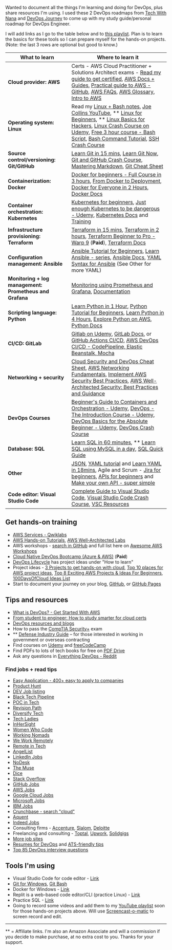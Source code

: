 Wanted to document all the things I'm learning and doing for DevOps, plus share resources I'm using. I used these 2 DevOps roadmaps from [Tech With Nana](https://www.youtube.com/watch?v=9pZ2xmsSDdo) and [DevOps Journey](https://www.youtube.com/watch?v=5pxbp6FyTfk) to come up with my study guide/personal roadmap for DevOps Engineer. 

I will add links as I go to the table below and to [this playlist](https://youtube.com/playlist?list=PLHl7C8vb5dHblwSmm0j1TbwnTyfABNIOQ). Plan is to learn the basics for these tools so I can prepare myself for the hands-on projects. (Note: the last 3 rows are optional but good to know.) 

What to learn | Where to learn it
------------------- | -------------
**Cloud provider: AWS** | Certs - AWS Cloud Practitioner + Solutions Architect exams - [Read my guide to get certified](https://msguery.net/aws-certified), [AWS Docs + Guides](https://docs.aws.amazon.com/index.html), [Practical guide to AWS - GitHub](https://github.com/open-guides/og-aws), [AWS FAQs](https://aws.amazon.com/faqs/), [AWS Glossary](https://docs.aws.amazon.com/general/latest/gr/glos-chap.html), [Intro to AWS](https://introtoaws.com/)
**Operating system: Linux** | Read my [Linux + Bash notes](https://github.com/mguery/linux#learning-linux), [Joe Collins YouTube](https://www.youtube.com/user/BadEditPro/playlists), ** [Linux for Beginners](https://amzn.to/3bZJ3SF), ** [Linux Basics for Hackers](https://amzn.to/3vHM1mC), [Linux Crash Course on Udemy](https://www.udemy.com/course/linux-for-beginners-crash-course/learn/), [Free 3 hour course - Bash Script](https://www.youtube.com/watch?v=e7BufAVwDiM), [Bash Command Tutorial](https://www.freecodecamp.org/news/the-linux-commands-handbook), [SSH Crash Course](https://www.youtube.com/watch?v=hQWRp-FdTpc)
**Source control/versioning: Git/GitHub** | [Learn Git in 15 mins](https://www.youtube.com/watch?v=USjZcfj8yxE), [Learn Git Now](https://www.youtube.com/watch?v=WJCU_hXfeRw), [Git and GitHub Crash Course](https://www.youtube.com/watch?v=RGOj5yH7evk&t=496s), [Mastering Markdown](https://guides.github.com/features/mastering-markdown/), [Git Cheat Sheet](https://gist.github.com/akras14/3d242d80af8388ebca60)
**Containerization: Docker** | [Docker for beginners - Full Course in 3 hours](https://www.youtube.com/watch?v=3c-iBn73dDE), [From Docker to Deployment](https://youtu.be/i7ABlHngi1Q?t=410), [Docker for Everyone in 2 Hours](https://youtu.be/d-PPOS-VsC8), [Docker Docs](https://docs.docker.com/)
**Container orchestration: Kubernetes** | [Kubernetes for beginners](https://www.youtube.com/watch?v=X48VuDVv0do), [Just enough Kubernetes to be dangerous - Udemy](https://www.udemy.com/share/101HRSA0MceFxVQw==/), [Kubernetes Docs](https://kubernetes.io/docs/home/) and [Training](https://kubernetes.io/training/)
**Infrastructure provisioning: Terraform** | [Terraform in 15 mins](https://www.youtube.com/watch?v=l5k1ai_GBDE), [Terraform in 2 hours](https://www.youtube.com/watch?v=SLB_c_ayRMo), [Terraform Beginner to Pro - Warp 9](https://warp-9.com/) (**Paid**), [Terraform Docs](https://www.terraform.io/docs/index.html)
**Configuration management: Ansible** | [Ansible Tutorial for Beginners](https://youtu.be/1id6ERvfozo), [Learn Ansible - series](https://youtube.com/playlist?list=PLT98CRl2KxKEUHie1m24-wkyHpEsa4Y70), [Ansible Docs](https://docs.ansible.com/), [YAML Syntax for Ansible](https://docs.ansible.com/ansible/latest/reference_appendices/YAMLSyntax.html) (See Other for more YAML)
**Monitoring + log management: Prometheus and Grafana** | [Monitoring using Prometheus and Grafana](https://www.youtube.com/watch?v=cF2P9d7rBlg), [Documentation](https://prometheus.io/docs/)
**Scripting language: Python** | [Learn Python in 1 Hour](https://www.youtube.com/watch?v=kqtD5dpn9C8), [Python Tutorial for Beginners](https://www.youtube.com/watch?v=t8pPdKYpowI), [Learn Python in 4 Hours](https://youtu.be/rfscVS0vtbw), [Explore Python on AWS](https://aws.amazon.com/developer/language/python/?nc1=f_dr), [Python Docs](https://docs.python.org/)
**CI/CD: GitLab** | [Gitlab on Udemy](https://www.udemy.com/course/gitlab-course/learn/), [GitLab Docs](https://docs.gitlab.com/), or [GitHub Actions CI/CD](https://www.youtube.com/watch?v=mFFXuXjVgkU), [AWS DevOps CI/CD - CodePipeline, Elastic Beanstalk, Mocha](https://www.udemy.com/user/backspace-academy/)  
**Networking + security** | [Cloud Security and DevOps Cheat Sheet](https://www.sans.org/security-resources/posters/cloud/cloud-security-devops-cheat-sheet-275), [AWS Networking Fundamentals](https://www.youtube.com/watch?v=hiKPPy584Mg), [Implement AWS Security Best Practices](https://www.youtube.com/watch?v=QCMQYl0px0U), [AWS Well-Architected Security: Best Practices and Guidance](https://youtu.be/i-ErdXn9DFA)
**DevOps Courses** | [Beginner's Guide to Containers and Orchestration - Udemy](https://www.udemy.com/share/101wtWA0MceFxVQw==/), [DevOps - The Introduction Course - Udemy](https://www.udemy.com/share/101uo6A0MceFxVQw==/), [DevOps Basics for the Absolute Beginner - Udemy](https://www.udemy.com/share/101siGA0MceFxVQw==/), [DevOps Crash Course](https://youtu.be/OXE2a8dqIAI)
**Database: SQL** | [Learn SQL in 60 minutes](https://www.youtube.com/watch?v=p3qvj9hO_Bo), ** [Learn SQL using MySQL in a day](https://amzn.to/3lrKEno), [SQL Quick Guide](https://www.tutorialspoint.com/sql/sql-quick-guide.htm)
**Other** | [JSON](https://www.youtube.com/watch?v=GpOO5iKzOmY), [YAML tutorial](https://www.youtube.com/watch?v=fwLBfZFrLgI) and [Learn YAML in 18mins](https://www.youtube.com/watch?v=1uFVr15xDGg), Agile and Scrum - [Jira for beginners](https://www.youtube.com/watch?v=uM_m6EzMg3k), [APIs for beginners](https://www.youtube.com/watch?v=GZvSYJDk-us) and [Make your own API - super simple](https://www.youtube.com/watch?v=FLnxgSZ0DG4)
**Code editor: Visual Studio Code** | [Complete Guide to Visual Studio Code](https://www.youtube.com/watch?v=AvpzLLygub8), [Visual Studio Code Crash Course](https://www.youtube.com/watch?v=WPqXP_kLzpo), [VSC Resources](https://www.codementor.io/@marjyguery/vs-code-resources-j0y8d5y3d) 

## Get hands-on training                               

- [AWS Services - Qwiklabs](https://amazon.qwiklabs.com/)
- [AWS Hands-on Tutorials](https://aws.amazon.com/getting-started/hands-on), [AWS Well-Architected Labs](https://www.wellarchitectedlabs.com/)
- AWS workshops - [search in GitHub](https://github.com/search?q=aws%20workshops) and full list here on [Awesome AWS Workshops](https://awesome-aws-workshops.com/)
- [Cloud Native DevOps Bootcamp (Azure & AWS)](https://cloudskills.io/courses/cloud-native) (**Paid**)
- [DevOps Lifecycle](https://devopslifecycle.com/roadmaps) has project ideas under "How to learn"
- Project ideas - [3 Projects to get hands-on with cloud](https://youtu.be/cXUT9vkKi7Y), [Top 10 places for AWS project ideas](https://techcloudonline.com/2019/11/28/top-10-places-for-aws-projects/), [Top 8 Exciting AWS Projects & Ideas For Beginners](https://www.upgrad.com/blog/aws-projects-ideas/), [100DaysOfCloud Ideas List](https://github.com/100DaysOfCloud/100DaysOfCloudIdeas)
- Start to document your journey on your blog, [GitHub](https://github.com/), or [GitHub Pages](https://pages.github.com/) 


## Tips and resources

- [What is DevOps? - Get Started With AWS](https://aws.amazon.com/devops/what-is-devops)
- [From student to engineer: How to study smarter for cloud certs](https://acloudguru.com/blog/engineering/from-student-to-engineer-how-to-study-smarter-for-cloud-certs)
- [DevOps resources and blogs](https://devopscube.com/list-of-devops-blogs-and-resources)
- How to pass the [CompTIA Security+](https://msguery.net/passing-the-comptia-securityplus-exam) exam
- ** [Defense Industry Guide](https://store.capitalsb.com/defense-industry-guide/958b5) – for those interested in working in government or overseas contracting
- Find courses on [Udemy](https://www.udemy.com/share/100F3uA0MceFxVQw==/?xref=E0EbdldQQnoLPUQvCz0GJFABTmM%3D) and [freeCodeCamp](https://www.youtube.com/channel/UC8butISFwT-Wl7EV0hUK0BQ)
- Find PDFs to lots of tech books for free on [PDF Drive](https://www.pdfdrive.com/)
- Ask any questions in [Everything DevOps - Reddit](https://www.reddit.com/r/devops/)

### Find jobs + read tips

- [Easy Application - 400+ easy to apply to companies](https://github.com/j-delaney/easy-application)
- [Product Hunt](https://www.producthunt.com/jobs?categories=Engineering&remote_ok=true)
- [DEV Job listing](https://dev.to/listings/jobs)
- [Black Tech Pipeline](https://blacktechpipeline.com/jobs/)
- [POC in Tech](https://www.pocitjobs.com/remote)
- [Revision Path](https://revisionpath.com/jobs/)
- [Diversify Tech](https://www.diversifytech.co/job-board/)
- [Tech Ladies](https://www.hiretechladies.com/jobs)
- [InHerSight](https://www.inhersight.com/job?keyword=devops)
- [Women Who Code](https://www.womenwhocode.com/jobs?query=devops)
- [Working Nomads](https://www.workingnomads.co/jobs)
- [We Work Remotely](https://weworkremotely.com/remote-jobs/search?term=devops)
- [Remote in Tech](https://remoteintech.company/)
- [AngelList](https://angel.co/jobs)
- [LinkedIn Jobs](https://www.linkedin.com/jobs/search/?f_E=2&keywords=devops&sortBy=DD)
- [NoDesk](https://nodesk.co/remote-jobs/engineering)
- [The Muse](https://www.themuse.com/search?keyword=devops&job_level=Entry%20Level)
- [Dice](https://www.dice.com/jobs?q=devops&radius=30&radiusUnit=mi&page=1&pageSize=20&filters.isRemote=true&language=en)
- [Stack Overflow](ttps://stackoverflow.com/jobs?c=usd&ms=Junior&mxs=Junior&dr=DevOpsDeveloper)
- [GitHub Jobs](https://jobs.github.com/)
- [AWS Jobs](https://www.amazon.jobs/en/search?base_query=devops&loc_query=&latitude=&longitude=&loc_group_id=&invalid_location=false&country=&city=&region=&county=)
- [Google Cloud Jobs](https://careers.google.com/jobs/results/?location=United%20States&q=devops)
- [Microsoft Jobs](https://careers.microsoft.com/us/en/search-results?keywords=devops)
- [IBM Jobs](https://www.ibm.com/employment/?lnk=fab#jobs?%23jobs=&job-search=Devops&country=United%2520States&experience=Entry%2520Level)
- [Crunchbase - search "cloud"](https://www.crunchbase.com/discover/organization.companies?fbclid=IwAR20RT_CH7ytMIvm11L2f-eHLCoNwwfpAtDBC_8vmw1lAo7CR3Z6LRcqy-0)
- [Aquent](https://aquent.com/find-work/?k=devops&l=remote&development=on)
- [Indeed Jobs](https://www.indeed.com/jobs?q=%22devops+engineer%22&l=Remote&radius=1&explvl=entry_level)
- Consulting firms - [Accenture](https://www.accenture.com/us-en/careers/jobsearch?jk=&sb=1&pg=1&is_rj=0), [Slalom](https://slalom.secure.force.com/careers), [Deloitte](https://jobs2.deloitte.com/ui/en/?icid=bn_job-search)
- Freelancing and consulting - [Toptal](https://www.toptal.com/), [Upwork](https://www.upwork.com/), [Solidgigs](https://solidgigs.com/)
- [More job sites](https://mguery.github.io/web-dev/#work)
- [Resumes for DevOps](https://duckduckgo.com/?q=devops+resume&ia=web) and [ATS-friendly tips](https://duckduckgo.com/?q=ats+friendly+resumes&ia=web)
- [Top 85 DevOps interview questions](https://www.simplilearn.com/tutorials/devops-tutorial/devops-interview-questions)

## Tools I'm using

- Visual Studio Code for code editor - [Link](https://code.visualstudio.com/)
- [Git for Windows](https://git-scm.com/download/win), [Git Bash](https://www.atlassian.com/git/tutorials/git-bash)
- Docker for Windows - [Link](https://hub.docker.com/editions/community/docker-ce-desktop-windows/)
- Replit is a web-based code editor/CLI (practice Linux) - [Link](https://replit.com/)
- Practice SQL - [Link](http://sqlfiddle.com/)
- Going to record some videos and add them to my [YouTube playlist](https://youtube.com/playlist?list=PLppGQhQtHyJYqflcAsLakbCGxla-64s1W) soon for those hands-on projects above. Will use [Screencast-o-matic](https://screencast-o-matic.com/) to screen record and edit.


---
** = Affiliate links. I'm also an Amazon Associate and will a commission if you decide to make purchase, at no extra cost to you. Thanks for your support.  
